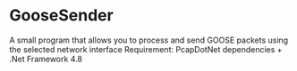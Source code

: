 # GooseSender
A small program that allows you to process and send GOOSE packets using the selected network interface
Requirement: PcapDotNet dependencies + .Net Framework 4.8
